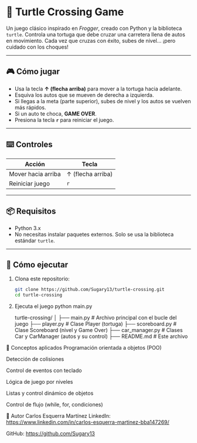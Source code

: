 # 🐢 Turtle Crossing Game

Un juego clásico inspirado en *Frogger*, creado con Python y la biblioteca `turtle`. Controla una tortuga que debe cruzar una carretera llena de autos en movimiento. Cada vez que cruzas con éxito, subes de nivel… ¡pero cuidado con los choques!

---

## 🎮 Cómo jugar

- Usa la tecla **↑ (flecha arriba)** para mover a la tortuga hacia adelante.
- Esquiva los autos que se mueven de derecha a izquierda.
- Si llegas a la meta (parte superior), subes de nivel y los autos se vuelven más rápidos.
- Si un auto te choca, **GAME OVER**.
- Presiona la tecla **`r`** para reiniciar el juego.

---

## ⌨️ Controles

| Acción           | Tecla            |
|------------------|------------------|
| Mover hacia arriba | ↑ (flecha arriba) |
| Reiniciar juego   | `r`              |

---

## 📦 Requisitos

- Python 3.x  
- No necesitas instalar paquetes externos. Solo se usa la biblioteca estándar `turtle`.

---

## 🚀 Cómo ejecutar

1. Clona este repositorio:
   ```bash
   git clone https://github.com/Sugary13/turtle-crossing.git
   cd turtle-crossing
   
2. Ejecuta el juego
   python main.py

   turtle-crossing/
│
├── main.py            # Archivo principal con el bucle del juego
├── player.py          # Clase Player (tortuga)
├── scoreboard.py      # Clase Scoreboard (nivel y Game Over)
├── car_manager.py     # Clases Car y CarManager (autos y su control)
├── README.md          # Este archivo

🧠 Conceptos aplicados
Programación orientada a objetos (POO)

Detección de colisiones

Control de eventos con teclado

Lógica de juego por niveles

Listas y control dinámico de objetos

Control de flujo (while, for, condiciones)

🏁 Autor
Carlos Esquerra Martínez
LinkedIn: https://www.linkedin.com/in/carlos-esquerra-martinez-bba147269/

GitHub: https://github.com/Sugary13
